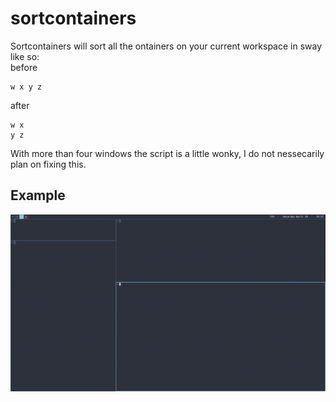 # sortcontainers
Sortcontainers will sort all the ontainers on your current workspace in sway like so:  
before
```
w x y z
```
after
```
w x
y z
```
With more than four windows the script is a little wonky, I do not nessecarily plan on fixing this.

## Example
![exxample gif](sortcontainers.gif)
